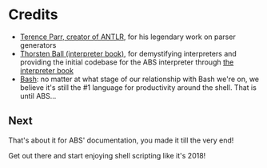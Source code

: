 # Credits

* [Terence Parr, creator of ANTLR](https://www.antlr.org/), for his legendary work on parser generators
* [Thorsten Ball (interpreter book)](https://interpreterbook.com/), for demystifying interpreters and providing the initial codebase for the ABS interpreter through [the interpreter book](https://interpreterbook.com/)
* [Bash](https://en.wikipedia.org/wiki/Bash_(Unix_shell)): no matter at what stage of our relationship with Bash we're on, we believe it's still the #1 language for productivity around the shell. That is until ABS...

## Next

That's about it for ABS' documentation, you made it till the very end!

Get out there and start enjoying shell scripting like it's 2018!